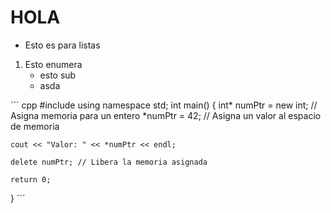 
# HOLA 

* Esto es para listas
1. Esto enumera
     - esto sub
     - asda

´´´ cpp
#include <iostream>
using namespace std;
int main() {
    int* numPtr = new int; // Asigna memoria para un entero
    *numPtr = 42; // Asigna un valor al espacio de memoria
 
    cout << "Valor: " << *numPtr << endl;
 
    delete numPtr; // Libera la memoria asignada
 
    return 0;
}
´´´
